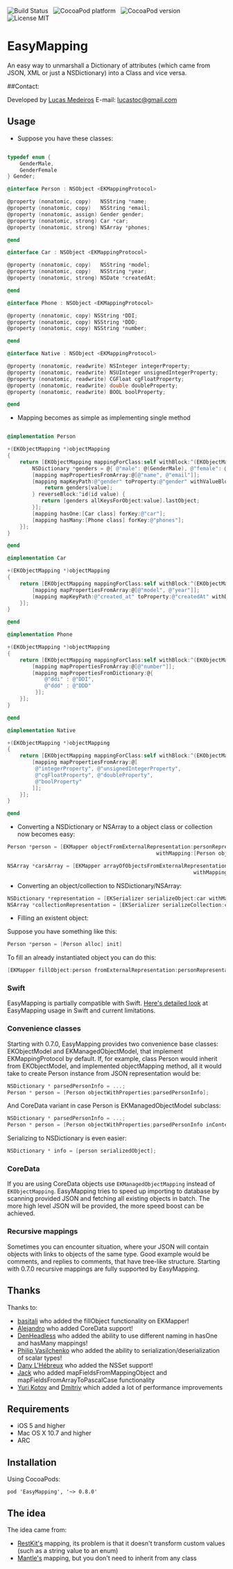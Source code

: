 ![Build Status](https://travis-ci.org/EasyMapping/EasyMapping.png?branch=master) &nbsp;
![CocoaPod platform](https://cocoapod-badges.herokuapp.com/p/EasyMapping/badge.png) &nbsp; 
![CocoaPod version](https://cocoapod-badges.herokuapp.com/v/EasyMapping/badge.png) &nbsp; 
![License MIT](https://go-shields.herokuapp.com/license-MIT-blue.png)

# EasyMapping

An easy way to unmarshall a Dictionary of attributes (which came from JSON, XML or just a NSDictionary) into a Class and vice versa.

##Contact:

Developed by [Lucas Medeiros](https://www.twitter.com/aspmedeiros)
E-mail: lucastoc@gmail.com

## Usage

* Suppose you have these classes:

```objective-c

typedef enum {
    GenderMale,
    GenderFemale
} Gender;

@interface Person : NSObject <EKMappingProtocol>

@property (nonatomic, copy)   NSString *name;
@property (nonatomic, copy)   NSString *email;
@property (nonatomic, assign) Gender gender;
@property (nonatomic, strong) Car *car;
@property (nonatomic, strong) NSArray *phones;

@end

@interface Car : NSObject <EKMappingProtocol>

@property (nonatomic, copy)   NSString *model;
@property (nonatomic, copy)   NSString *year;
@property (nonatomic, strong) NSDate *createdAt;

@end

@interface Phone : NSObject <EKMappingProtocol>

@property (nonatomic, copy) NSString *DDI;
@property (nonatomic, copy) NSString *DDD;
@property (nonatomic, copy) NSString *number;

@end

@interface Native : NSObject <EKMappingProtocol>

@property (nonatomic, readwrite) NSInteger integerProperty;
@property (nonatomic, readwrite) NSUInteger unsignedIntegerProperty;
@property (nonatomic, readwrite) CGFloat cgFloatProperty;
@property (nonatomic, readwrite) double doubleProperty;
@property (nonatomic, readwrite) BOOL boolProperty;

@end
```

* Mapping becomes as simple as implementing single method

```objective-c

@implementation Person

+(EKObjectMapping *)objectMapping
{
    return [EKObjectMapping mappingForClass:self withBlock:^(EKObjectMapping *mapping) {
        NSDictionary *genders = @{ @"male": @(GenderMale), @"female": @(GenderFemale) };
        [mapping mapPropertiesFromArray:@[@"name", @"email"]];
        [mapping mapKeyPath:@"gender" toProperty:@"gender" withValueBlock:^(NSString *key, id value) {
            return genders[value];
        } reverseBlock:^id(id value) {
           return [genders allKeysForObject:value].lastObject;
        }];
        [mapping hasOne:[Car class] forKey:@"car"];
        [mapping hasMany:[Phone class] forKey:@"phones"];
    }];
}

@end

@implementation Car

+(EKObjectMapping *)objectMapping
{
    return [EKObjectMapping mappingForClass:self withBlock:^(EKObjectMapping *mapping) {
        [mapping mapPropertiesFromArray:@[@"model", @"year"]];
        [mapping mapKeyPath:@"created_at" toProperty:@"createdAt" withDateFormat:@"yyyy-MM-dd"];
    }];
}

@end

@implementation Phone

+(EKObjectMapping *)objectMapping
{
    return [EKObjectMapping mappingForClass:self withBlock:^(EKObjectMapping *mapping) {
        [mapping mapPropertiesFromArray:@[@"number"]];
        [mapping mapPropertiesFromDictionary:@{
            @"ddi" : @"DDI",
            @"ddd" : @"DDD"
         }];
    }];
}

@end

@implementation Native

+(EKObjectMapping *)objectMapping
{
    return [EKObjectMapping mappingForClass:self withBlock:^(EKObjectMapping *mapping) {
        [mapping mapPropertiesFromArray:@[
         @"integerProperty", @"unsignedIntegerProperty", 
         @"cgFloatProperty", @"doubleProperty", 
         @"boolProperty"
        ]];
    }];
}

@end
```

* Converting a NSDictionary or NSArray to a object class or collection now becomes easy:

```objective-c
Person *person = [EKMapper objectFromExternalRepresentation:personRepresentation 
                                                withMapping:[Person objectMapping]];

NSArray *carsArray = [EKMapper arrayOfObjectsFromExternalRepresentation:carsRepresentation 
                                                            withMapping:[Car objectMapping]];
```

* Converting an object/collection to NSDictionary/NSArray:

```objective-c
NSDictionary *representation = [EKSerializer serializeObject:car withMapping:[Car objectMapping]];
NSArray *collectionRepresentation = [EKSerializer serializeCollection:cars withMapping:[Car objectMapping]];
```

* Filling an existent object:

Suppose you have something like this:

```objective-c
Person *person = [Person alloc] init]	
```

To fill an already instantiated object you can do this:

```objective-c
[EKMapper fillObject:person fromExternalRepresentation:personRepresentation withMapping:[Person objectMapping]];
```

### Swift

EasyMapping is partially compatible with Swift. [Here's detailed look](https://github.com/EasyMapping/EasyMapping/wiki/Swift-and-EasyMapping) at EasyMapping usage in Swift and current limitations.

### Convenience classes

Starting with 0.7.0, EasyMapping provides two convenience base classes: EKObjectModel and EKManagedObjectModel, that implement EKMappingProtocol by default. If, for example, class Person would inherit from EKObjectModel, and implemented objectMapping method, all it would take to create Person instance from JSON representation would be:

```objective-c
NSDictionary * parsedPersonInfo = ...;
Person * person = [Person objectWithProperties:parsedPersonInfo];
```

And CoreData variant in case Person is EKManagedObjectModel subclass:

```objective-c
NSDictionary * parsedPersonInfo = ...;
Person * person = [Person objectWithProperties:parsedPersonInfo inContext:context];
```

Serializing to NSDictionary is even easier:
```objective-c
NSDictionary * info = [person serializedObject];
```

### CoreData

If you are using CoreData objects use `EKManagedObjectMapping` instead of `EKObjectMapping`. EasyMapping tries to speed up importing to database by scanning provided JSON and fetching all existing objects in batch. The more high level JSON will be provided, the more speed boost can be achieved.

### Recursive mappings

Sometimes you can encounter situation, where your JSON will contain objects with links to objects of the same type. Good example would be comments, and replies to comments, that have tree-like structure. Starting with 0.7.0 recursive mappings are fully supported by EasyMapping.

## Thanks

Thanks to: 

* [basitali](https://github.com/basitali) who added the fillObject functionality on EKMapper!
* [Alejandro](https://github.com/aleph7) who added CoreData support!
* [DenHeadless](https://github.com/DenHeadless) who added the ability to use different naming in hasOne and hasMany mappings!
* [Philip Vasilchenko](https://github.com/ArtFeel) who added the ability to serialization/deserialization of scalar types!
* [Dany L'Hébreux](https://github.com/danylhebreux) who added the NSSet support!
* [Jack](https://github.com/Jack-s) who added mapFieldsFromMappingObject and mapFieldsFromArrayToPascalCase functionality
* [Yuri Kotov](https://github.com/advantis) and [Dmitriy](https://github.com/poteryaysya) which added a lot of performance improvements

## Requirements

* iOS 5 and higher
* Mac OS X 10.7 and higher
* ARC

## Installation

Using CocoaPods:

	pod 'EasyMapping', '~> 0.8.0'

## The idea

The idea came from:
* [RestKit's](https://github.com/RestKit/Restkit) mapping, its problem is that it doesn't transform
custom values (such as a string value to an enum)
* [Mantle's](https://github.com/github/Mantle) mapping, but you don't need to inherit from any class
